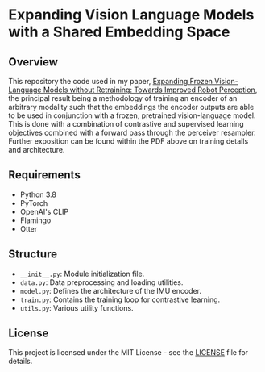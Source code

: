# Expanding Vision Language Models with a Shared Embedding Space

## Overview

This repository the code used in my paper, [Expanding Frozen Vision-Language Models without
Retraining: Towards Improved Robot Perception](https://arxiv.org/pdf/2308.16493.pdf), the principal result being a methodology of training an encoder of an arbitrary modality such that the embeddings the encoder outputs are able to be used in conjunction with a frozen, pretrained vision-language model. This is done with a combination of contrastive and supervised learning objectives combined with a forward pass through the perceiver resampler. Further exposition can be found within the PDF above on training details and architecture.

## Requirements 

- Python 3.8
- PyTorch
- OpenAI's CLIP
- Flamingo
- Otter

## Structure

- `__init__.py`: Module initialization file.
- `data.py`: Data preprocessing and loading utilities.
- `model.py`: Defines the architecture of the IMU encoder.
- `train.py`: Contains the training loop for contrastive learning.
- `utils.py`: Various utility functions.

## License

This project is licensed under the MIT License - see the [LICENSE](LICENSE) file for details.

